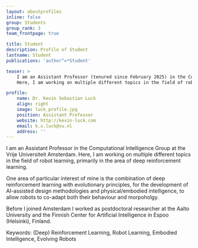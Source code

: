 ```yaml
---
layout: aboutprofiles
inline: false
group: Students
group_rank: 3
team_frontpage: true

title: Student
description: Profile of Student
lastname: Student
publications: 'author^=*Student'

teaser: >
    I am an Assistant Professor (tenured since February 2025) in the Computational Intelligence Group at the Vrije Universiteit Amsterdam, where I lead the Luck Lab.
    Here, I am working on multiple different topics in the field of robot learning, primarily in the area of deep reinforcement learning.

profile:
    name: Dr. Kevin Sebastian Luck
    align: right
    image: luck_profile.jpg
    position: Assistant Professor
    website: http://kevin-luck.com
    email: k.s.luck@vu.nl
    address: ''
---
```


I am an Assistant Professor in the Computational Intelligence Group at the Vrije Universiteit Amsterdam. Here, I am working on multiple different topics in the field of robot learning, primarily in the area of deep reinforcement learning.

One area of particular interest of mine is the combination of deep reinforcement learning with evolutionary principles, for the development of AI-assisted design methodologies and physical/embodied intelligence, to allow robots to co-adapt both their behaviour and morpoholgy.

Before I joined Amsterdam I worked as postdoctoral researcher at the Aalto University and the Finnish Center for Artificial Intelligence in Espoo (Helsinki), Finland.

Keywords: (Deep) Reinforcement Learning, Robot Learning, Embodied Intelligence, Evolving Robots
